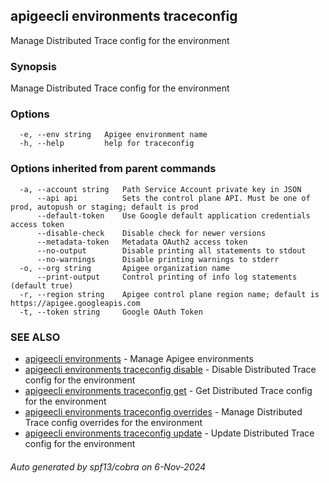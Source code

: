 ## apigeecli environments traceconfig

Manage Distributed Trace config for the environment

### Synopsis

Manage Distributed Trace config for the environment

### Options

```
  -e, --env string   Apigee environment name
  -h, --help         help for traceconfig
```

### Options inherited from parent commands

```
  -a, --account string   Path Service Account private key in JSON
      --api api          Sets the control plane API. Must be one of prod, autopush or staging; default is prod
      --default-token    Use Google default application credentials access token
      --disable-check    Disable check for newer versions
      --metadata-token   Metadata OAuth2 access token
      --no-output        Disable printing all statements to stdout
      --no-warnings      Disable printing warnings to stderr
  -o, --org string       Apigee organization name
      --print-output     Control printing of info log statements (default true)
  -r, --region string    Apigee control plane region name; default is https://apigee.googleapis.com
  -t, --token string     Google OAuth Token
```

### SEE ALSO

* [apigeecli environments](apigeecli_environments.md)	 - Manage Apigee environments
* [apigeecli environments traceconfig disable](apigeecli_environments_traceconfig_disable.md)	 - Disable Distributed Trace config for the environment
* [apigeecli environments traceconfig get](apigeecli_environments_traceconfig_get.md)	 - Get Distributed Trace config for the environment
* [apigeecli environments traceconfig overrides](apigeecli_environments_traceconfig_overrides.md)	 - Manage Distributed Trace config overrides for the environment
* [apigeecli environments traceconfig update](apigeecli_environments_traceconfig_update.md)	 - Update Distributed Trace config for the environment

###### Auto generated by spf13/cobra on 6-Nov-2024
